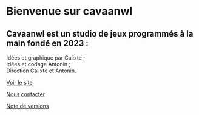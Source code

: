 Bienvenue sur cavaanwl
=======

Cavaanwl est un studio de jeux programmés à la main fondé en 2023 :
-----------
Idées et graphique par Calixte ;  
Idées et codage Antonin ;  
Direction Calixte et Antonin.  
  
[Voir le site](https://cavaanwl.github.io/games/)  

[Nous contacter](mailto:arcade.studio.jeux@gmail.com)

[Note de versions](https://cavaanwl.github.io/games/versions.html)
